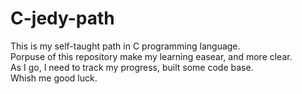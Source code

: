 # C-jedy-path
This is my self-taught path in C programming language.<br>
Porpuse of this repository make my learning easear, and more clear. <br>
As I go, I need to track my progress, built some code base.<br>
Whish me good luck.

